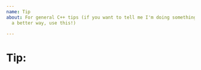 ```yaml
---
name: Tip
about: For general C++ tips (if you want to tell me I'm doing something wrong/there's
  a better way, use this!)

---
```


# Tip:
